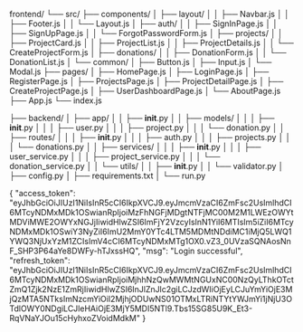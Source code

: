 frontend/
└── src/
    ├── components/
    │   ├── layout/
    │   │   ├── Navbar.js
    │   │   ├── Footer.js
    │   │   └── Layout.js
    │   ├── auth/
    │   │   ├── SignInPage.js
    │   │   ├── SignUpPage.js
    │   │   └── ForgotPasswordForm.js
    │   ├── projects/
    │   │   ├── ProjectCard.js
    │   │   ├── ProjectList.js
    │   │   ├── ProjectDetails.js
    │   │   └── CreateProjectForm.js
    │   ├── donations/
    │   │   ├── DonationForm.js
    │   │   └── DonationList.js
    │   └── common/
    │       ├── Button.js
    │       ├── Input.js
    │       └── Modal.js
    ├── pages/
    │   ├── HomePage.js
    │   ├── LoginPage.js
    │   ├── RegisterPage.js
    │   ├── ProjectsPage.js
    │   ├── ProjectDetailPage.js
    │   ├── CreateProjectPage.js
    │   ├── UserDashboardPage.js
    │   └── AboutPage.js
    ├── App.js
    └── index.js


├── backend/
│   ├── app/
│   │   ├── __init__.py
│   │   ├── models/
│   │   │   ├── __init__.py
│   │   │   ├── user.py
│   │   │   ├── project.py
│   │   │   └── donation.py
│   │   ├── routes/
│   │   │   ├── __init__.py
│   │   │   ├── auth.py
│   │   │   ├── projects.py
│   │   │   └── donations.py
│   │   ├── services/
│   │   │   ├── __init__.py
│   │   │   ├── user_service.py
│   │   │   ├── project_service.py
│   │   │   └── donation_service.py
│   │   └── utils/
│   │       ├── __init__.py
│   │       └── validator.py
│   ├── config.py
│   ├── requirements.txt
│   └── run.py


{
    "access_token": "eyJhbGciOiJIUzI1NiIsInR5cCI6IkpXVCJ9.eyJmcmVzaCI6ZmFsc2UsImlhdCI6MTcyNDMxMDk1OSwianRpIjoiMzFhNGFjMDgtNTFjMC00M2M1LWEzOWYtMDViMWE2OWYxNGJjIiwidHlwZSI6ImFjY2VzcyIsInN1YiI6MTIsIm5iZiI6MTcyNDMxMDk1OSwiY3NyZiI6ImU2MmY0YTc4LTM5MDMtNDdiMC1iMjQ5LWQ1YWQ3NjUxYzM1ZCIsImV4cCI6MTcyNDMxMTg1OX0.vZ3_0UVzaSQNAosNnF_SHP3P64aYe8DWFy-hTJxssHQ",
    "msg": "Login successful",
    "refresh_token": "eyJhbGciOiJIUzI1NiIsInR5cCI6IkpXVCJ9.eyJmcmVzaCI6ZmFsc2UsImlhdCI6MTcyNDMxMDk1OSwianRpIjoiMjhhNzQwMWMtNGUxNC00NzQyLThkOTctZmQ1Zjk2NzE1ZmRjIiwidHlwZSI6InJlZnJlc2giLCJzdWIiOjEyLCJuYmYiOjE3MjQzMTA5NTksImNzcmYiOiI2MjhjODUwNS01OTMxLTRiNTYtYWJmYi1jNjU3OTdlOWY0NDgiLCJleHAiOjE3MjY5MDI5NTl9.Tbs15SG85U9K_Et3-RqVNaYJOu15cHyhxoZVoidMdkM"
}